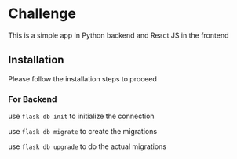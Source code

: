 # Challenge

This is a simple app in Python backend and React JS in the frontend

## Installation

Please follow the installation steps to proceed

### For Backend

use ```flask db init``` to initialize the connection

use ```flask db migrate``` to create the migrations

use ```flask db upgrade``` to do the actual migrations
